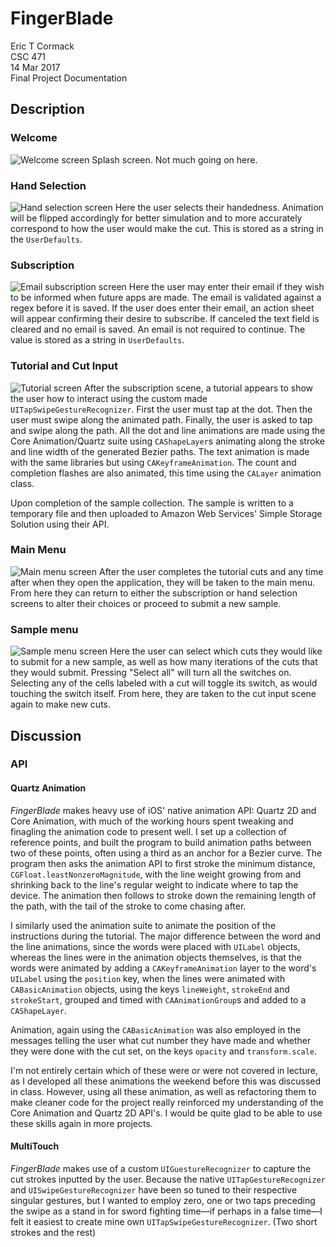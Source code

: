 # FingerBlade
Eric T Cormack<br />
CSC 471<br />
14 Mar 2017<br />
Final Project Documentation

## Description
### Welcome
![Welcome screen][Welcome]
Splash screen. Not much going on here.

### Hand Selection
![Hand selection screen][Hand]
Here the user selects their handedness. Animation will be flipped accordingly
for better simulation and to more accurately correspond to how the user would
make the cut. This is stored as a string in the `UserDefaults`.

### Subscription
![Email subscription screen][Email]
Here the user may enter their email if they wish to be informed when future apps
are made. The email is validated against a regex before it is saved. If the user
does enter their email, an action sheet will appear confirming their desire to
subscribe. If canceled the text field is cleared and no email is saved. An email
is not required to continue. The value is stored as a string in `UserDefaults`.

### Tutorial and Cut Input
![Tutorial screen][Tutorial]
After the subscription scene, a tutorial appears to show the user how to
interact using the custom made `UITapSwipeGestureRecognizer`. First the user
must tap at the dot. Then the user must swipe along the animated path. Finally,
the user is asked to tap and swipe along the path. All the dot and line
animations are made using the Core Animation/Quartz suite using `CAShapeLayer`s
animating along the stroke and line width of the generated Bezier paths. The
text animation is made with the same libraries but using `CAKeyframeAnimation`.
The count and completion flashes are also animated, this time using the
`CALayer` animation class.

Upon completion of the sample collection. The sample is written to a temporary
file and then uploaded to Amazon Web Services' Simple Storage Solution using
their API.

### Main Menu
![Main menu screen][Menu]
After the user completes the tutorial cuts and any time after when they open the
application, they will be taken to the main menu. From here they can return to
either the subscription or hand selection screens to alter their choices or
proceed to submit a new sample.

### Sample menu
![Sample menu screen][Setup]
Here the user can select which cuts they would like to submit for a new sample,
as well as how many iterations of the cuts that they would submit. Pressing
"Select all" will turn all the switches on. Selecting any of the cells labeled
with a cut will toggle its switch, as would touching the switch itself. From
here, they are taken to the cut input scene again to make new cuts.

## Discussion
### API
#### Quartz Animation
*FingerBlade* makes heavy use of iOS' native animation API: Quartz 2D and Core
Animation, with much of the working hours spent tweaking and finagling the
animation code to present well. I set up a collection of reference points, and
built the program to build animation paths between two of these points, often
using a third as an anchor for a Bezier curve. The program then asks the
animation API to first stroke the minimum distance,
`CGFloat.leastNonzeroMagnitude`, with the line weight growing from and shrinking
back to the line's regular weight to indicate where to tap the device. The
animation then follows to stroke down the remaining length of the path, with
the tail of the stroke to come chasing after.

I similarly used the animation suite to animate the position of the
instructions during the tutorial. The major difference between the word and the
line animations, since the words were placed with `UILabel` objects, whereas the
lines were in the animation objects themselves, is that the words were animated
by adding a `CAKeyframeAnimation` layer to the word's `UILabel` using the
`position` key, when the lines were animated with `CABasicAnimation` objects,
using the keys `lineWeight`, `strokeEnd` and `strokeStart`, grouped and timed
with `CAAnimationGroup`s and added to a `CAShapeLayer`.

Animation, again using the `CABasicAnimation` was also employed in the messages
telling the user what cut number they have made and whether they were done with
the cut set, on the keys `opacity` and `transform.scale`.

I'm not entirely certain which of these were or were not covered in lecture, as
I developed all these animations the weekend before this was discussed in class.
However, using all these animation, as well as refactoring them to make cleaner
code for the project really reinforced my understanding of the Core Animation
and Quartz 2D API's. I would be quite glad to be able to use these skills again
in more projects.

#### MultiTouch
*FingerBlade* makes use of a custom `UIGuestureRecognizer` to capture the cut
strokes inputted by the user. Because the native `UITapGestureRecognizer` and
`UISwipeGestureRecognizer` have been so tuned to their respective singular
gestures, but I wanted to employ zero, one or two taps preceding the swipe as a
stand in for sword fighting time—if perhaps in a false time—I felt it easiest
to create mine own `UITapSwipeGestureRecognizer`. (Two short strokes and the rest)


[Welcome]: http://imgur.com/ypb3gcz
[Hand]: http://imgur.com/f9PKGVi
[Email]: http://imgur.com/027q3qD
[Tutorial]: http://imgur.com/vFsPJgv
[Menu]: http://imgur.com/OHzj92a
[Setup]: http://imgur.com/bRiSqvE
